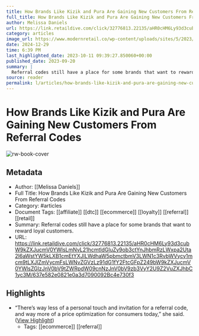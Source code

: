 ```yaml
---
title: How Brands Like Kizik and Pura Are Gaining New Customers From Referral Codes
full_title: How Brands Like Kizik and Pura Are Gaining New Customers From Referral Codes
author: Melissa Daniels
url: https://link.retaildive.com/click/32776813.22135/aHR0cHM6Ly93d3cubW9kZXJucmV0YWlsLmNvL21hcmtldGluZy9ob3ctYnJhbmRzLWxpa2Uta2l6aWstYW5kLXB1cmEtYXJlLWdhaW5pbmctbmV3LWN1c3RvbWVycy1mcm9tLXJlZmVycmFsLWNvZGVzLz91dG1fY2FtcGFpZ249bW9kZXJucmV0YWlsZGlzJnV0bV9tZWRpdW09cnNzJnV0bV9zb3VyY2U9Z2VuZXJhbC1yc3M/637e582e0821e0a3d7090092Bc4e730f3
category: articles
image_url: https://www.modernretail.co/wp-content/uploads/sites/5/2023/09/kizik21_Irvine_Group_Photo-7.jpg
date: 2024-12-29
time: 6:39 PM
last_highlighted_date: 2023-10-11 09:39:27.850060+00:00
published_date: 2023-09-20
summary: |
  Referral codes still have a place for some brands that want to reward loyal customers.
source: reader
permalink: l/articles/how-brands-like-kizik-and-pura-are-gaining-new-customers-from-referral-codes
---
```

# How Brands Like Kizik and Pura Are Gaining New Customers From Referral Codes

![rw-book-cover](https://www.modernretail.co/wp-content/uploads/sites/5/2023/09/kizik21_Irvine_Group_Photo-7.jpg)

## Metadata
- Author: [[Melissa Daniels]]
- Full Title: How Brands Like Kizik and Pura Are Gaining New Customers From Referral Codes
- Category: #articles
- Document Tags: [[affiliate]] [[dtc]] [[ecommerce]] [[loyalty]] [[referral]] [[retail]] 
- Summary: Referral codes still have a place for some brands that want to reward loyal customers.
- URL: https://link.retaildive.com/click/32776813.22135/aHR0cHM6Ly93d3cubW9kZXJucmV0YWlsLmNvL21hcmtldGluZy9ob3ctYnJhbmRzLWxpa2Uta2l6aWstYW5kLXB1cmEtYXJlLWdhaW5pbmctbmV3LWN1c3RvbWVycy1mcm9tLXJlZmVycmFsLWNvZGVzLz91dG1fY2FtcGFpZ249bW9kZXJucmV0YWlsZGlzJnV0bV9tZWRpdW09cnNzJnV0bV9zb3VyY2U9Z2VuZXJhbC1yc3M/637e582e0821e0a3d7090092Bc4e730f3

## Highlights
- “There’s way less of a personal touch and invitation for a referral code, and way more of a price optimization for consumers today,” she said. ([View Highlight](https://read.readwise.io/read/01hcf1n1nms0sznegt4f644j5g))
    - Tags: [[ecommerce]] [[referral]] 


